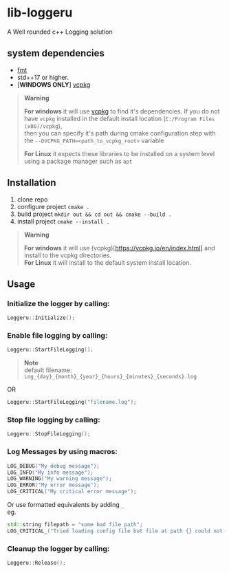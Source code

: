 # lib-loggeru
A Well rounded c++ Logging solution

## system dependencies
- [fmt](https://github.com/fmtlib/fmt)
- std++17 or higher. 
- [**WINDOWS ONLY**] [vcpkg](https://vcpkg.io/en/index.html)

> **Warning**
> 
> **For windows** it will use [vcpkg](https://vcpkg.io/en/index.html) to find it's dependencies. 
> If you do not have `vcpkg` installed in the default install location (`C:/Program Files (x86)/vcpkg`), <br>
> then you can specify it's path during cmake configuration step with the `--DVCPKG_PATH=<path_to_vcpkg_root>` variable
> 
> **For Linux** it expects these libraries to be installed on a system level using a package manager such as `apt`

## Installation
1. clone repo
2. configure project `cmake .`
3. build project `mkdir out && cd out && cmake --build .`
5. install project `cmake --install .`

> **Warning**
> 
> **For windows** it will use (vcpkg)[https://vcpkg.io/en/index.html] and install to the vcpkg directories. <br>
> **For Linux** it will install to the default system install location.

## Usage
### Initialize the logger by calling:
```cpp
Loggeru::Initialize();
```

### Enable file logging by calling:
```cpp
Loggeru::StartFileLogging();
```
> **Note** <br>
> default filename: `Log_{day}_{month}_{year}_{hours}_{minutes}_{seconds}.log`

OR 
```cpp
Loggeru::StartFileLogging("filename.log");
```

### Stop file logging by calling:
```cpp
Loggeru::StopFileLogging();
```

### Log Messages by using macros:
```cpp
LOG_DEBUG("My debug message");
LOG_INFO("My info message");
LOG_WARNING("My warning message");
LOG_ERROR("My error message");
LOG_CRITICAL("My critical error message");
```

Or use formatted equivalents by adding `_`<br>
eg. 
```cpp
std::string filepath = "some bad file path";
LOG_CRITICAL_("Tried loading config file but file at path {} could not be found", filepath);
```

### Cleanup the logger by calling:
```cpp
Loggeru::Release();
```
